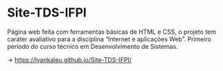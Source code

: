 # Site-TDS-IFPI
Página web feita com ferramentas básicas de HTML e CSS, o projeto tem caráter avaliativo para a disciplina “Internet e aplicações Web”. Primeiro período do curso técnico em Desenvolvimento de Sistemas.

-> https://lyankaleu.github.io/Site-TDS-IFPI/
